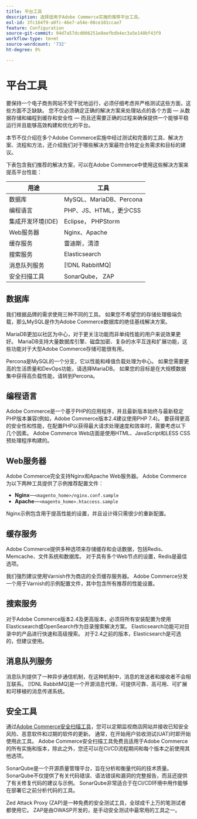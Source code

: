 ```yaml
---
title: 平台工具
description: 选择适用于Adobe Commerce实施的推荐平台工具。
exl-id: 3fc164f9-a0fc-46e7-a54e-08ce101ccae7
feature: Configuration
source-git-commit: 94d7a57dcd006251e8eefbdb4ec3a5e140bf43f9
workflow-type: tm+mt
source-wordcount: '732'
ht-degree: 0%

---
```


# 平台工具

要保持一个电子商务网站不受干扰地运行，必须仔细考虑并严格测试这些方面，这些方面不乏缺缺。 您不仅必须确定正确的解决方案来处理站点的各个方面 — 从数据存储和编程到缓存和安全性 — 而且还需要正确的过程来确保提供一个能够平稳运行并且能够高效构建和优化的平台。

本节不仅介绍在多个Adobe Commerce实施中经过测试和完善的工具、解决方案、流程和方法，还介绍我们对于哪些解决方案最符合特定业务需求和目标的建议。

下表包含我们推荐的解决方案，可以在Adobe Commerce中使用这些解决方案来提高平台性能：

| 用途 | 工具 |
|------------------------------------------|-------------------------|
| 数据库 | MySQL、MariaDB、Percona |
| 编程语言 | PHP、JS、HTML，更少CSS |
| 集成开发环境(IDE) | Eclipse， PHPStorm |
| Web服务器 | Nginx、Apache |
| 缓存服务 | 雷迪斯，清漆 |
| 搜索服务 | Elasticsearch |
| 消息队列服务 | [!DNL RabbitMQ] |
| 安全扫描工具 | SonarQube， ZAP |

## 数据库

我们根据品牌的需求使用三种不同的工具。 如果您不希望您的存储处理极端负载，那么MySQL是作为Adobe Commerce数据库的绝佳基线解决方案。

MariaDB更加以社区为中心，对于更关注功能而非单纯性能的用户来说效果更好。 MariaDB支持大量数据库引擎、磁盘加密、复杂的水平互连和扩展功能，这些功能对于大型Adobe Commerce存储可能很有用。

Percona是MySQL的一个分支，它以性能和峰值负载处理为中心。 如果您需要更高的生活质量和DevOps功能，请选择MariaDB。 如果您的目标是在大规模数据集中获得高负载性能，请转到Percona。

## 编程语言

Adobe Commerce是一个基于PHP的应用程序，并且最新版本始终与最新稳定PHP版本兼容(例如，Adobe Commerce版本2.4建议使用PHP 7.4)。 要获得更高的安全性和性能，在配置PHP以获得最大请求处理速度和效率时，需要考虑以下几个因素。 Adobe Commerce Web店面是使用HTML、JavaScript和LESS CSS预处理程序构建的。

## Web服务器

Adobe Commerce完全支持Nginx和Apache Web服务器。 Adobe Commerce为以下两种工具提供了示例推荐配置文件：

- **Nginx**—`<magento_home>/nginx.conf.sample`
- **Apache**—`<magento_home>.htaccess.sample`

Nginx示例包含用于提高性能的设置，并且设计得只需很少的重新配置。

## 缓存服务

Adobe Commerce提供多种选项来存储缓存和会话数据，包括Redis、Memcache、文件系统和数据库。 对于具有多个Web节点的设置，Redis是最佳选项。

我们强烈建议使用Varnish作为商店的全页缓存服务器。 Adobe Commerce分发一个用于Varnish的示例配置文件，其中包含所有推荐的性能设置。

## 搜索服务

对于Adobe Commerce版本2.4及更高版本，必须将所有安装配置为使用Elasticsearch或OpenSearch作为目录搜索解决方案。 Elasticsearch功能可对目录中的产品进行快速和高级搜索。 对于2.4之前的版本，Elasticsearch是可选的，但建议使用。

## 消息队列服务

消息队列提供了一种异步通信机制，在这种机制中，消息的发送者和接收者不会相互联系。 [!DNL RabbitMQ]是一个开源消息代理，可提供可靠、高可用、可扩展和可移植的消息传递系统。

## 安全工具

通过[Adobe Commerce安全扫描工具](https://docs.magento.com/user-guide/magento/security-scan.html)，您可以定期监视商店网站并接收已知安全风险、恶意软件和过期的软件的更新。 通常，在开始用户验收测试(UAT)时即开始使用此工具。 Adobe Commerce安全扫描工具免费且适用于Adobe Commerce的所有实施和版本，除此之外，您还可以在CI/CD流程期间和每个版本之前使用其他选项。

SonarQube是一个开源质量管理平台，旨在分析和衡量代码的技术质量。 SonarQube不仅提供了有关代码错误、语法错误和漏洞的完整报告，而且还提供了有关修复代码的建议与示例。 SonarQube非常适合于在CI/CD环境中用作能够在部署它之前分析代码的工具。

Zed Attack Proxy (ZAP)是一种免费的安全测试工具，全球成千上万的笔测试者都使用它。 ZAP是由OWASP开发的，是手动安全测试中最常用的工具之一。
